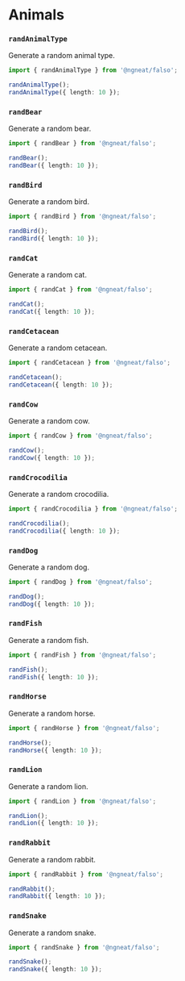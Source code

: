 # Animals

### `randAnimalType`

Generate a random animal type.

```ts
import { randAnimalType } from '@ngneat/falso';

randAnimalType();
randAnimalType({ length: 10 });
```

### `randBear`

Generate a random bear.

```ts
import { randBear } from '@ngneat/falso';

randBear();
randBear({ length: 10 });
```

### `randBird`

Generate a random bird.

```ts
import { randBird } from '@ngneat/falso';

randBird();
randBird({ length: 10 });
```

### `randCat`

Generate a random cat.

```ts
import { randCat } from '@ngneat/falso';

randCat();
randCat({ length: 10 });
```

### `randCetacean`

Generate a random cetacean.

```ts
import { randCetacean } from '@ngneat/falso';

randCetacean();
randCetacean({ length: 10 });
```

### `randCow`

Generate a random cow.

```ts
import { randCow } from '@ngneat/falso';

randCow();
randCow({ length: 10 });
```

### `randCrocodilia`

Generate a random crocodilia.

```ts
import { randCrocodilia } from '@ngneat/falso';

randCrocodilia();
randCrocodilia({ length: 10 });
```

### `randDog`

Generate a random dog.

```ts
import { randDog } from '@ngneat/falso';

randDog();
randDog({ length: 10 });
```

### `randFish`

Generate a random fish.

```ts
import { randFish } from '@ngneat/falso';

randFish();
randFish({ length: 10 });
```

### `randHorse`

Generate a random horse.

```ts
import { randHorse } from '@ngneat/falso';

randHorse();
randHorse({ length: 10 });
```

### `randLion`

Generate a random lion.

```ts
import { randLion } from '@ngneat/falso';

randLion();
randLion({ length: 10 });
```

### `randRabbit`

Generate a random rabbit.

```ts
import { randRabbit } from '@ngneat/falso';

randRabbit();
randRabbit({ length: 10 });
```

### `randSnake`

Generate a random snake.

```ts
import { randSnake } from '@ngneat/falso';

randSnake();
randSnake({ length: 10 });
```
